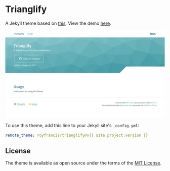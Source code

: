 # Trianglify

A Jekyll theme based on [this](https://github.com/allejo/jekyll-docs-theme). View the demo [here](https://royfrancis.github.io/jekyll-docs-theme).

![Theme Screenshot](./screenshot.png)

To use this theme, add this line to your Jekyll site's `_config.yml`:

```yaml
remote_theme: royfrancis/trianglify@v{{ site.project.version }}
```

## License

The theme is available as open source under the terms of the [MIT License](./LICENSE.md).
